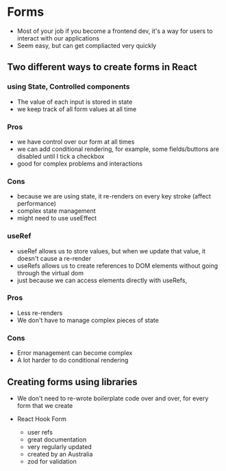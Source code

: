 # Forms

-   Most of your job if you become a frontend dev, it's a way for users to interact with our applications
-   Seem easy, but can get compliacted very quickly

## Two different ways to create forms in React

### using State, Controlled components

-   The value of each input is stored in state
-   we keep track of all form values at all time

### Pros

-   we have control over our form at all times
-   we can add conditional rendering, for example, some fields/buttons are disabled until I tick a checkbox
-   good for complex problems and interactions

### Cons

-   because we are using state, it re-renders on every key stroke (affect performance)
-   complex state management
-   might need to use useEffect

### useRef

-   useRef allows us to store values, but when we update that value, it doesn't cause a re-render
-   useRefs allows us to create references to DOM elements without going through the virtual dom
-   just because we can access elements directly with useRefs,

### Pros

-   Less re-renders
-   We don't have to manage complex pieces of state

### Cons

-   Error management can become complex
-   A lot harder to do conditional rendering

## Creating forms using libraries

-   We don't need to re-wrote boilerplate code over and over, for every form that we create

-   React Hook Form
    -   user refs
    -   great documentation
    -   very regularly updated
    -   created by an Australia
    -   zod for validation
